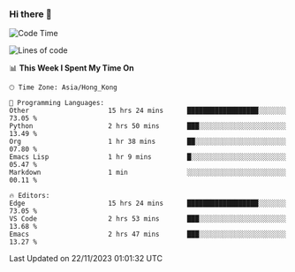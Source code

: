 ### Hi there 👋

<!--
**nicehiro/nicehiro** is a ✨ _special_ ✨ repository because its `README.md` (this file) appears on your GitHub profile.

Here are some ideas to get you started:

- 🔭 I’m currently working on ...
- 🌱 I’m currently learning ...
- 👯 I’m looking to collaborate on ...
- 🤔 I’m looking for help with ...
- 💬 Ask me about ...
- 📫 How to reach me: ...
- 😄 Pronouns: ...
- ⚡ Fun fact: ...
-->

<!--START_SECTION:waka-->
![Code Time](http://img.shields.io/badge/Code%20Time-83%20hrs%2051%20mins-blue)

![Lines of code](https://img.shields.io/badge/From%20Hello%20World%20I%27ve%20Written-2.6%20million%20lines%20of%20code-blue)

📊 **This Week I Spent My Time On** 

```text
🕑︎ Time Zone: Asia/Hong_Kong

💬 Programming Languages: 
Other                    15 hrs 24 mins      ██████████████████░░░░░░░   73.05 % 
Python                   2 hrs 50 mins       ███░░░░░░░░░░░░░░░░░░░░░░   13.49 % 
Org                      1 hr 38 mins        ██░░░░░░░░░░░░░░░░░░░░░░░   07.80 % 
Emacs Lisp               1 hr 9 mins         █░░░░░░░░░░░░░░░░░░░░░░░░   05.47 % 
Markdown                 1 min               ░░░░░░░░░░░░░░░░░░░░░░░░░   00.11 % 

🔥 Editors: 
Edge                     15 hrs 24 mins      ██████████████████░░░░░░░   73.05 % 
VS Code                  2 hrs 53 mins       ███░░░░░░░░░░░░░░░░░░░░░░   13.68 % 
Emacs                    2 hrs 47 mins       ███░░░░░░░░░░░░░░░░░░░░░░   13.27 % 
```


 Last Updated on 22/11/2023 01:01:32 UTC
<!--END_SECTION:waka-->
